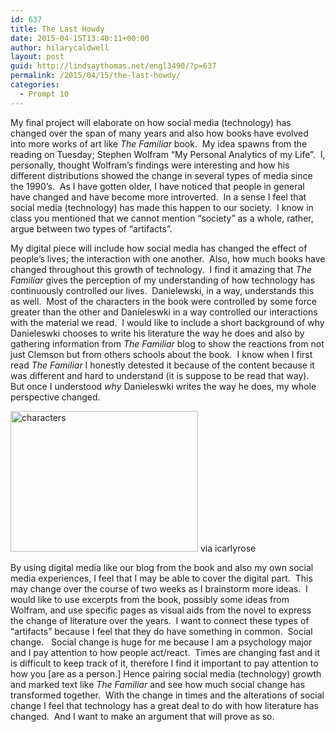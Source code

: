 ```yaml
---
id: 637
title: The Last Howdy
date: 2015-04-15T13:40:11+00:00
author: hilarycaldwell
layout: post
guid: http://lindsaythomas.net/engl3490/?p=637
permalink: /2015/04/15/the-last-howdy/
categories:
  - Prompt 10
---
```

My final project will elaborate on how social media (technology) has changed over the span of many years and also how books have evolved into more works of art like _The Familiar_ book.  My idea spawns from the reading on Tuesday; Stephen Wolfram “My Personal Analytics of my Life”.  I, personally, thought Wolfram’s findings were interesting and how his different distributions showed the change in several types of media since the 1990’s.  As I have gotten older, I have noticed that people in general have changed and have become more introverted.  In a sense I feel that social media (technology) has made this happen to our society.  I know in class you mentioned that we cannot mention “society” as a whole, rather, argue between two types of “artifacts”.

My digital piece will include how social media has changed the effect of people’s lives; the interaction with one another.  Also, how much books have changed throughout this growth of technology.  I find it amazing that _The Familiar_ gives the perception of my understanding of how technology has continuously controlled our lives.  Danielewski, in a way, understands this as well.  Most of the characters in the book were controlled by some force greater than the other and Danieleswki in a way controlled our interactions with the material we read.  I would like to include a short background of why Danieleswki chooses to write his literature the way he does and also by gathering information from _The Familiar_ blog to show the reactions from not just Clemson but from others schools about the book.  I know when I first read _The Familiar_ I honestly detested it because of the content because it was different and hard to understand (it is suppose to be read that way).  But once I understood _why_ Danieleswki writes the way he does, my whole perspective changed.

[<img class="alignnone size-medium wp-image-639" src="http://lindsaythomas.net/engl3490/wp-content/uploads/sites/3/2015/04/characters-300x225.jpg" alt="characters" width="300" height="225" srcset="http://lindsaythomas.net/engl3490/wp-content/uploads/sites/3/2015/04/characters-300x225.jpg 300w, http://lindsaythomas.net/engl3490/wp-content/uploads/sites/3/2015/04/characters-100x75.jpg 100w, http://lindsaythomas.net/engl3490/wp-content/uploads/sites/3/2015/04/characters-150x113.jpg 150w, http://lindsaythomas.net/engl3490/wp-content/uploads/sites/3/2015/04/characters-200x150.jpg 200w, http://lindsaythomas.net/engl3490/wp-content/uploads/sites/3/2015/04/characters.jpg 448w" sizes="(max-width: 300px) 100vw, 300px" />](http://lindsaythomas.net/engl3490/wp-content/uploads/sites/3/2015/04/characters.jpg) via icarlyrose

By using digital media like our blog from the book and also my own social media experiences, I feel that I may be able to cover the digital part.  This may change over the course of two weeks as I brainstorm more ideas.  I would like to use excerpts from the book, possibly some ideas from Wolfram, and use specific pages as visual aids from the novel to express the change of literature over the years.  I want to connect these types of “artifacts” because I feel that they do have something in common.  Social change.   Social change is huge for me because I am a psychology major and I pay attention to how people act/react.  Times are changing fast and it is difficult to keep track of it, therefore I find it important to pay attention to how you [are as a person.] Hence pairing social media (technology) growth and marked text like _The Familiar_ and see how much social change has transformed together.  With the change in times and the alterations of social change I feel that technology has a great deal to do with how literature has changed.  And I want to make an argument that will prove as so.